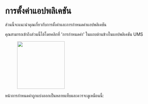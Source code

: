 # การตั้งค่าแอปพลิเคชัน

ส่วนนี้จะแนะนำคุณเกี่ยวกับการตั้งค่าและการกำหนดค่าแอปพลิเคชัน

คุณสามารถเข้าถึงส่วนนี้ได้โดยคลิกที่ 'การกำหนดค่า' ในแถบด้านข้างในแอปพลิเคชัน UMS

<figure><img src="../../.gitbook/assets/image (12).png" alt="" width="157"><figcaption></figcaption></figure>

หน้าการกำหนดค่าถูกแบ่งออกเป็นหลายแท็บและควรจะดูเหมือนนี้:

<figure><img src="../../.gitbook/assets/Screenshot 2024-12-17 at 4.52.53 PM.png" alt=""><figcaption></figcaption></figure>